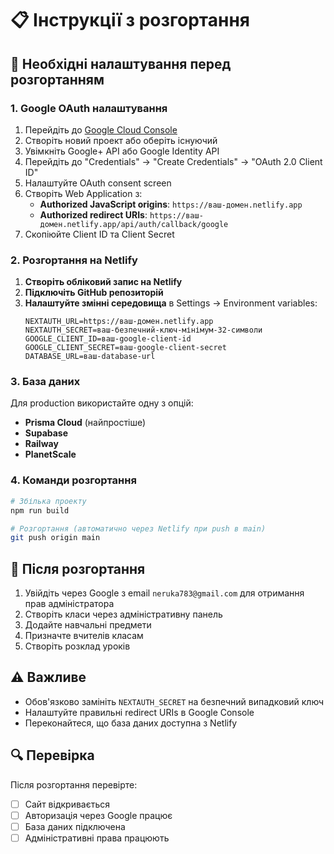 # 📋 Інструкції з розгортання

## 🔧 Необхідні налаштування перед розгортанням

### 1. Google OAuth налаштування

1. Перейдіть до [Google Cloud Console](https://console.cloud.google.com/)
2. Створіть новий проект або оберіть існуючий
3. Увімкніть Google+ API або Google Identity API
4. Перейдіть до "Credentials" → "Create Credentials" → "OAuth 2.0 Client ID"
5. Налаштуйте OAuth consent screen
6. Створіть Web Application з:
   - **Authorized JavaScript origins**: `https://ваш-домен.netlify.app`
   - **Authorized redirect URIs**: `https://ваш-домен.netlify.app/api/auth/callback/google`
7. Скопіюйте Client ID та Client Secret

### 2. Розгортання на Netlify

1. **Створіть обліковий запис на Netlify**
2. **Підключіть GitHub репозиторій**
3. **Налаштуйте змінні середовища** в Settings → Environment variables:
   ```
   NEXTAUTH_URL=https://ваш-домен.netlify.app
   NEXTAUTH_SECRET=ваш-безпечний-ключ-мінімум-32-символи
   GOOGLE_CLIENT_ID=ваш-google-client-id
   GOOGLE_CLIENT_SECRET=ваш-google-client-secret
   DATABASE_URL=ваш-database-url
   ```

### 3. База даних

Для production використайте одну з опцій:
- **Prisma Cloud** (найпростіше)
- **Supabase**
- **Railway**
- **PlanetScale**

### 4. Команди розгортання

```bash
# Збілька проекту
npm run build

# Розгортання (автоматично через Netlify при push в main)
git push origin main
```

## 🎯 Після розгортання

1. Увійдіть через Google з email `neruka783@gmail.com` для отримання прав адміністратора
2. Створіть класи через адміністративну панель
3. Додайте навчальні предмети
4. Призначте вчителів класам
5. Створіть розклад уроків

## ⚠️ Важливе

- Обов'язково замініть `NEXTAUTH_SECRET` на безпечний випадковий ключ
- Налаштуйте правильні redirect URIs в Google Console
- Переконайтеся, що база даних доступна з Netlify

## 🔍 Перевірка

Після розгортання перевірте:
- [ ] Сайт відкривається
- [ ] Авторизація через Google працює
- [ ] База даних підключена
- [ ] Адміністративні права працюють
